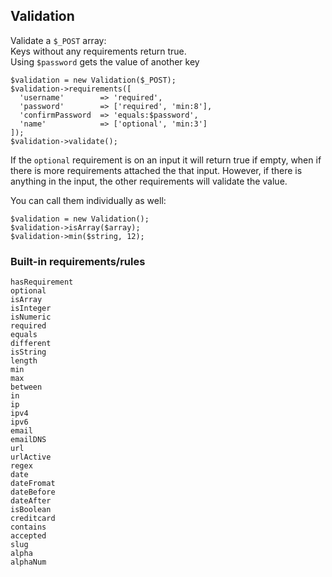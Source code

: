 ## Validation

Validate a `$_POST` array:  
Keys without any requirements return true.  
Using `$password` gets the value of another key  
```
$validation = new Validation($_POST);
$validation->requirements([
  'username'        => 'required',
  'password'        => ['required', 'min:8'],
  'confirmPassword  => 'equals:$password',
  'name'            => ['optional', 'min:3']
]);
$validation->validate();
```
If the `optional` requirement is on an input it will return true if empty, when if there is more requirements attached the that input. However, if there is anything in the input, the other requirements will validate the value.  
  
    
You can call them individually as well:
```
$validation = new Validation();
$validation->isArray($array);
$validation->min($string, 12);
```

### Built-in requirements/rules

`hasRequirement`  
`optional`  
`isArray`  
`isInteger`  
`isNumeric`  
`required`  
`equals`  
`different`    
`isString`  
`length`  
`min`  
`max`  
`between`  
`in`  
`ip`  
`ipv4`  
`ipv6`  
`email`  
`emailDNS`  
`url`  
`urlActive`  
`regex`  
`date`  
`dateFromat`  
`dateBefore`  
`dateAfter`  
`isBoolean`  
`creditcard`  
`contains`  
`accepted`  
`slug`  
`alpha`  
`alphaNum`
